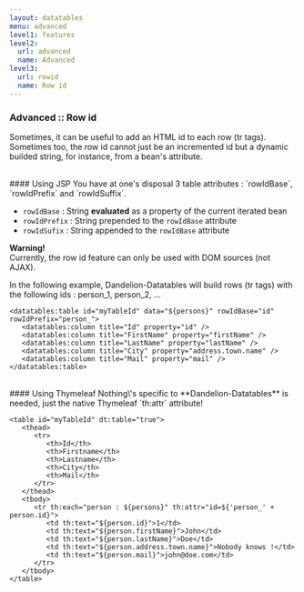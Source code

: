 ```yaml
---
layout: datatables
menu: advanced
level1: features
level2:
  url: advanced
  name: Advanced
level3:
  url: rowid
  name: Row id
---
```


### Advanced :: Row id

Sometimes, it can be useful to add an HTML id to each row (tr tags). Sometimes too, the row id cannot just be an incremented id but a dynamic builded string, for instance, from a bean\'s attribute.

<br />
#### Using JSP
You have at one's disposal 3 table attributes : `rowIdBase`, `rowIdPrefix` and `rowIdSuffix`.

 * `rowIdBase` : String **evaluated** as a property of the current iterated bean
 * `rowIdPrefix` : String prepended to the `rowIdBase` attribute
 * `rowIdSufix` : String appended to the `rowIdBase` attribute

<p class="alert alert-warn"><strong>Warning!</strong><br /> Currently, the row id feature can only be used with DOM sources (not AJAX).</p>

In the following example, Dandelion-Datatables will build rows (tr tags) with the following ids : person_1, person_2, \...

	<datatables:table id="myTableId" data="${persons}" rowIdBase="id" rowIdPrefix="person_">
	   <datatables:column title="Id" property="id" />
	   <datatables:column title="FirstName" property="firstName" />
	   <datatables:column title="LastName" property="lastName" />
	   <datatables:column title="City" property="address.town.name" />
	   <datatables:column title="Mail" property="mail" />
	</datatables:table>

<br />
#### Using Thymeleaf
Nothing\'s specific to **Dandelion-Datatables** is needed, just the native Thymeleaf `th:attr` attribute!

	<table id="myTableId" dt:table="true">
	   <thead>
	      <tr>
	         <th>Id</th>
	         <th>Firstname</th>
	         <th>Lastname</th>
	         <th>City</th>
	         <th>Mail</th>
	      </tr>
	   </thead>
	   <tbody>
	      <tr th:each="person : ${persons}" th:attr="id=${'person_' + person.id}">
	         <td th:text="${person.id}">1</td>
	         <td th:text="${person.firstName}">John</td>
	         <td th:text="${person.lastName}">Doe</td>
	         <td th:text="${person.address.town.name}">Nobody knows !</td>
	         <td th:text="${person.mail}">john@doe.com</td>
	      </tr>
	   </tbody>
	</table>
